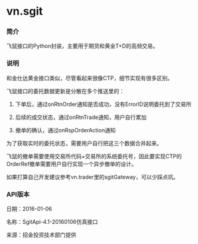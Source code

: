 # vn.sgit

### 简介
飞鼠接口的Python封装，主要用于期货和黄金T+D的高频交易。

### 说明
和金仕达黄金接口类似，尽管看起来很像CTP，细节实现有很多区别。

飞鼠接口的委托数据更新是分散在多个推送里的：

1. 下单后，通过onRtnOrder通知是否成功，没有ErrorID说明委托到了交易所

2. 后续的成交状态，通过onRtnTrade通知，用户自行累加

3. 撤单的确认，通过onRspOrderAction通知

为了获取实时的委托状态，需要用户自行把这三个数据合并起来。

飞鼠的撤单需要使用交易所代码+交易所的系统委托号，因此要实现CTP的OrderRef撤单需要用户自行实现一个异步撤单的设计。

如果打算自己开发建议参考vn.trader里的sgitGateway，可以少踩点坑。

### API版本

日期：2016-01-06

名称：SgitApi-4.1-20160106仿真接口

来源：招金投资技术部门提供